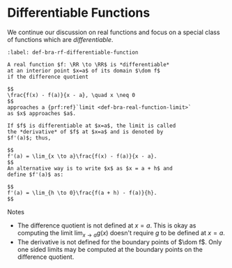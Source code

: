 # Differentiable Functions

We continue our discussion on real functions and
focus on a special class of functions which are *differentiable*.

```{prf:definition} Differentiable function
:label: def-bra-rf-differentiable-function

A real function $f: \RR \to \RR$ is *differentiable* 
at an interior point $x=a$ of its domain $\dom f$ 
if the difference quotient

$$
\frac{f(x) - f(a)}{x - a}, \quad x \neq 0
$$
approaches a {prf:ref}`limit <def-bra-real-function-limit>`
as $x$ approaches $a$. 

If $f$ is differentiable at $x=a$, the limit is called
the *derivative* of $f$ at $x=a$ and is denoted by 
$f'(a)$; thus,

$$
f'(a) = \lim_{x \to a}\frac{f(x) - f(a)}{x - a}.
$$
An alternative way is to write $x$ as $x = a + h$ and 
define $f'(a)$ as:

$$
f'(a) = \lim_{h \to 0}\frac{f(a + h) - f(a)}{h}.
$$
```

Notes 

* The difference quotient is not 
  defined at $x=a$. This is okay as 
  computing the limit $\lim_{x \to a} g(x)$ 
  doesn't require $g$ to be defined at $x=a$.
* The derivative is not defined for the boundary points
  of $\dom f$. Only one sided limits may be computed
  at the boundary points on the difference quotient.
